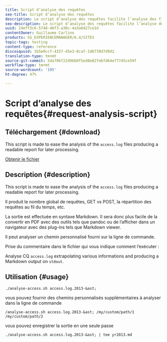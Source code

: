 ```yaml
---
title: Script d’analyse des requêtes
seo-title: Script d’analyse des requêtes
description: Le script d’analyse des requêtes facilite l’analyse des fichiers access.log et génère un rapport lisible pour vos activités de traitement ultérieures.
seo-description: Le script d’analyse des requêtes facilite l’analyse des fichiers access.log et génère un rapport lisible pour vos activités de traitement ultérieures.
uuid: 24eff3c6-5748-46f3-a30c-4a3a6427ce1d
contentOwner: Guillaume Carlino
products: SG_EXPERIENCEMANAGER/6.4/SITES
topic-tags: testing
content-type: reference
discoiquuid: 1b5e0ccf-4157-45e3-8caf-1d6739d7d9d2
translation-type: tm+mt
source-git-commit: 5da706f22d96b0f5ed8e02febfd64e777d5ce59f
workflow-type: tm+mt
source-wordcount: '195'
ht-degree: 47%

---
```



# Script d’analyse des requêtes{#request-analysis-script}

## Téléchargement {#download}

This script is made to ease the analysis of the `access.log` files producing a readable report for later processing.

[Obtenir le fichier](assets/analyse-access.sh)

## Description {#description}

This script is made to ease the analysis of the `access.log` files producing a readable report for later processing.

Il produit le nombre global de requêtes, GET vs POST, la répartition des requêtes au fil du temps, etc.

La sortie est effectuée en syntaxe Markdown. Il sera donc plus facile de la convertir en PDF avec des outils tels que pandoc ou de l’afficher dans un navigateur avec des plug-ins tels que Markdown viewer.

Il peut analyser un chemin personnalisé fourni sur la ligne de commande.

Prise du commentaire dans le fichier qui vous indique comment l’exécuter :

Analyse CQ `access.log` extrapolating various informations and producing a Markdown output on `stdout`.

## Utilisation {#usage}

`./analyse-access.sh access.log.2013-&ast;`

vous pouvez fournir des chemins personnalisés supplémentaires à analyser dans la ligne de commande

`/analyse-access.sh access.log.2013-&ast; /my/custom/path/1 /my/custom/path/2`

vous pouvez enregistrer la sortie en une seule passe

`./analyse-access.sh access.log.2013-&ast; | tee yr2013.md`
